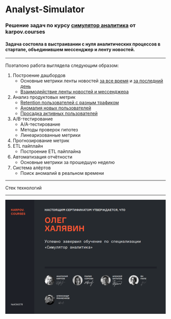 # Analyst-Simulator
### Решение задач по курсу [симулятор аналитика](https://karpov.courses/simulator) от karpov.courses
#### Задача состояла в выстраивании с нуля аналитических процессов в стартапе, объединившем мессенджер и ленту новостей.
---
Поэтапоно работа выглядела следующим образом:
1. Построение дашбордов
   - Основные метрики ленты новостей [за все время](dashboards/feed.gif) и [за последний день](dashboards/feed_realtime.gif)
   - [Взаимодействие ленты новостей и мессенджера](dashboards/feed_and_messenger.gif)
2. Анализ продуктовых метрик
   - [Retention пользователей с разным трафиком](product_metrics/retention)
   - [Аномалия новых пользователей](product_metrics/retention)
   - [Просадка активных пользователей](product_metrics/loss)
3. A/B-тестирование
   - A/A-тестирование
   - Методы проверок гипотез
   - Линеаризованные метрики
4. Прогнозирование метрик
5. ETL пайплайн
   - Построение ETL пайплайна
6. Автоматизация отчётности
   - Основные метрики за прошедшую неделю
7. Система алёртов
   - Поиск аномалий в реальном времени

---

Стек технологий

---

![сертификат](certificate.png)
